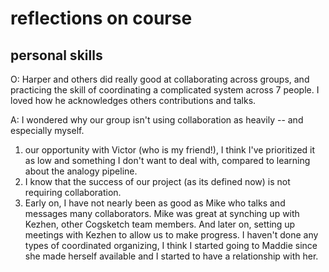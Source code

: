 # reflections on course

## personal skills

O: Harper and others did really good at collaborating across groups, and practicing the skill of coordinating a complicated system across 7 people. I loved how he acknowledges others contributions and talks.

A: I wondered why our group isn't using collaboration as heavily -- and especially myself.
1. our opportunity with Victor (who is my friend!), I think I've prioritized it as low and something I don't want to deal with, compared to learning about the analogy pipeline.
2. I know that the success of our project (as its defined now) is not requiring collaboration.
3. Early on, I have not nearly been as good as Mike who talks and messages many collaborators. Mike was great at synching up with Kezhen, other Cogsketch team members. And later on, setting up meetings with Kezhen to allow us to make progress. I haven't done any types of coordinated organizing, I think I started going to Maddie since she made herself available and I started to have a relationship with her. 
